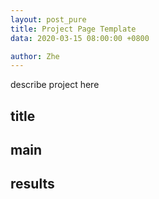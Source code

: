 ```yaml
---
layout: post_pure
title: Project Page Template
data: 2020-03-15 08:00:00 +0800

author: Zhe
---
```


describe project here

## title

## main

## results

